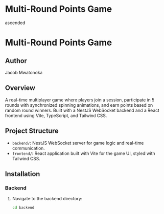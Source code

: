 # Multi-Round Points Game

 ascended
# Multi-Round Points Game

## Author
Jacob Mwatonoka

## Overview
A real-time multiplayer game where players join a session, participate in 5 rounds with synchronized spinning animations, and earn points based on random round winners. Built with a NestJS WebSocket backend and a React frontend using Vite, TypeScript, and Tailwind CSS.

## Project Structure
- `backend/`: NestJS WebSocket server for game logic and real-time communication.
- `frontend/`: React application built with Vite for the game UI, styled with Tailwind CSS.

## Installation

### Backend
1. Navigate to the backend directory:
   ```bash
   cd backend